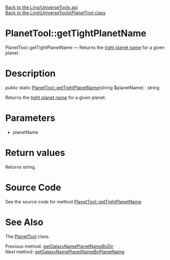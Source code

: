 [Back to the Ling/UniverseTools api](https://github.com/lingtalfi/UniverseTools/blob/master/doc/api/Ling/UniverseTools.md)<br>
[Back to the Ling\UniverseTools\PlanetTool class](https://github.com/lingtalfi/UniverseTools/blob/master/doc/api/Ling/UniverseTools/PlanetTool.md)


PlanetTool::getTightPlanetName
================



PlanetTool::getTightPlanetName — Returns the [tight planet name](https://github.com/lingtalfi/UniverseTools/blob/master/doc/pages/nomenclature.md#tight-planet-name) for a given planet.




Description
================


public static [PlanetTool::getTightPlanetName](https://github.com/lingtalfi/UniverseTools/blob/master/doc/api/Ling/UniverseTools/PlanetTool/getTightPlanetName.md)(string $planetName) : string




Returns the [tight planet name](https://github.com/lingtalfi/UniverseTools/blob/master/doc/pages/nomenclature.md#tight-planet-name) for a given planet.




Parameters
================


- planetName

    


Return values
================

Returns string.








Source Code
===========
See the source code for method [PlanetTool::getTightPlanetName](https://github.com/lingtalfi/UniverseTools/blob/master/PlanetTool.php#L214-L217)


See Also
================

The [PlanetTool](https://github.com/lingtalfi/UniverseTools/blob/master/doc/api/Ling/UniverseTools/PlanetTool.md) class.

Previous method: [getGalaxyNamePlanetNameByDir](https://github.com/lingtalfi/UniverseTools/blob/master/doc/api/Ling/UniverseTools/PlanetTool/getGalaxyNamePlanetNameByDir.md)<br>Next method: [getGalaxyNamePlanetNameByPlanetName](https://github.com/lingtalfi/UniverseTools/blob/master/doc/api/Ling/UniverseTools/PlanetTool/getGalaxyNamePlanetNameByPlanetName.md)<br>


